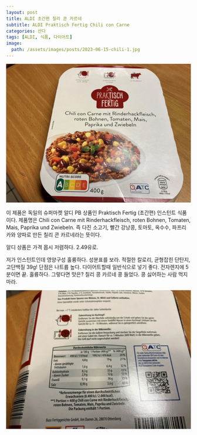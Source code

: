 ```yaml
---
layout: post
title: ALDI 초간편 칠리 콘 카르네
subtitle: ALDI Praktisch Fertig Chili con Carne
categories: 산다
tags: [ALDI, 식품, 다이어트]
image:
  path: /assets/images/posts/2023-06-15-chili-1.jpg
---
```


![Chili con Carne](/assets/images/posts/2023-06-15-chili-1.jpg)

이 제품은 독일의 슈퍼마켓 알디 PB 상품인 Praktisch Fertig (초간편) 인스턴트 식품이다. 제품명은 Chili con Carne mit Rinderhackfleisch, roten Bohnen, Tomaten, Mais, Paprika und Zwiebeln. 즉 다진 소고기, 빨간 강낭콩, 토마토, 옥수수, 파프리카와 양파로 만든 칠리 콘 카르네라는 뜻이다.

알디 상품은 가격 몹시 저렴하다. 2.49유로.

저가 인스턴트인데 영양구성 훌륭하다. 성분표를 보라. 적절한 칼로리, 균형잡힌 단탄지, 고단백질 39g! 단점은 나트륨 높다. 다이어트할때 일반식으로 넣기 좋다. 전자렌지에 5분이면 끝. 훌륭하다. 그렇다면 맛은? 칠리 콩 카르네 콩 들었다. 콩 싫어하는 사람 먹지 마라.

![Chili con Carne](/assets/images/posts/2023-06-15-chili-2.jpg)
